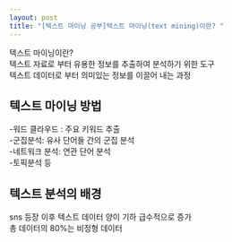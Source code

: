 ```yaml
---
layout: post
title: "[텍스트 마이닝 공부]텍스트 마이닝(text mining)이란? "
---
```


텍스트 마이닝이란?  
텍스트 자료로 부터 유용한 정보를 추출하여 분석하기 위한 도구  
텍스트 데이터로 부터 의미있는 정보를 이끌어 내는 과정  

## 텍스트 마이닝 방법  
-워드 클라우드 : 주요 키워드 추출  
-군집분석: 유사 단어들 간의 군집 분석  
-네트워크 분석: 연관 단어 분석  
-토픽분석 등  


## 텍스트 분석의 배경  
sns 등장 이후 텍스트 데이터 양이 기하 급수적으로 증가  
총 데이터의 80%는 비정형 데이터  
